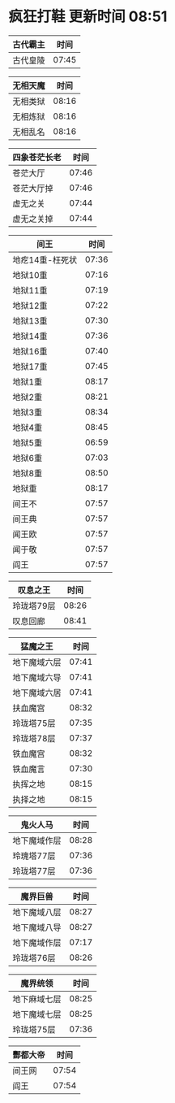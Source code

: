 # 疯狂打鞋 更新时间 08:51

| 古代霸主   | 时间    |
|--------|-------|
| 古代皇陵 | 07:45 |

| 无相天魔   | 时间    |
|--------|-------|
| 无相类狱 | 08:16 |
| 无相炼狱 | 08:16 |
| 无相乱名 | 08:16 |

| 四象苍茫长老   | 时间    |
|--------|-------|
| 苍茫大厅 | 07:46 |
| 苍茫大厅掉 | 07:46 |
| 虚无之关 | 07:44 |
| 虚无之关掉 | 07:44 |

| 间王   | 时间    |
|--------|-------|
| 地疙14重-枉死状 | 07:36 |
| 地狱10重 | 07:16 |
| 地狱11重 | 07:19 |
| 地狱12重 | 07:22 |
| 地狱13重 | 07:30 |
| 地狱14重 | 07:36 |
| 地狱16重 | 07:40 |
| 地狱17重 | 07:45 |
| 地狱1重 | 08:17 |
| 地狱2重 | 08:21 |
| 地狱3重 | 08:34 |
| 地狱4重 | 08:45 |
| 地狱5重 | 06:59 |
| 地狱6重 | 07:03 |
| 地狱8重 | 08:50 |
| 地狱重 | 08:17 |
| 间王不 | 07:57 |
| 间王典 | 07:57 |
| 闻王欧 | 07:57 |
| 闻于敬 | 07:57 |
| 阎王 | 07:57 |

| 叹息之王   | 时间    |
|--------|-------|
| 玲珑塔79层 | 08:26 |
| 叹息回廊 | 08:41 |

| 猛魔之王   | 时间    |
|--------|-------|
| 地下魔域六层 | 07:41 |
| 地下魔域六导 | 07:41 |
| 地下魔域六居 | 07:41 |
| 扶血魔宫 | 08:32 |
| 玲珑塔75层 | 07:35 |
| 玲珑塔78层 | 07:37 |
| 铁血魔宫 | 08:32 |
| 铁血魔言 | 07:30 |
| 执挥之地 | 08:15 |
| 执择之地 | 08:15 |

| 鬼火人马   | 时间    |
|--------|-------|
| 地下魔域作层 | 08:28 |
| 玲瑰塔77层 | 07:36 |
| 玲珑塔77层 | 07:36 |

| 魔界巨兽   | 时间    |
|--------|-------|
| 地下魔域八层 | 08:27 |
| 地下魔域八导 | 08:27 |
| 地下魔域作层 | 07:17 |
| 玲珑塔76层 | 08:26 |

| 魔界统领   | 时间    |
|--------|-------|
| 地下麻域七层 | 08:25 |
| 地下魔域七层 | 08:25 |
| 玲珑塔75层 | 07:36 |

| 酆都大帝   | 时间    |
|--------|-------|
| 间王网 | 07:54 |
| 阎王 | 07:54 |